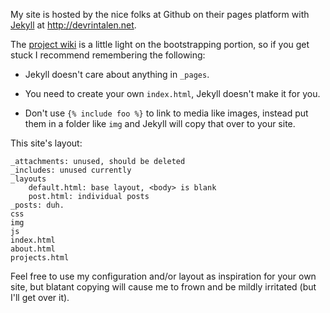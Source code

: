 My site is hosted by the nice folks at Github on their pages platform
with [Jekyll] at http://devrintalen.net.

The [project wiki][1] is a little light on the bootstrapping portion,
so if you get stuck I recommend remembering the following:

- Jekyll doesn't care about anything in `_pages`.

- You need to create your own `index.html`, Jekyll doesn't make it for
  you.

- Don't use `{% include foo %}` to link to media like images, instead
  put them in a folder like `img` and Jekyll will copy that over to
  your site.

This site's layout:

    _attachments: unused, should be deleted
    _includes: unused currently
    _layouts
        default.html: base layout, <body> is blank
        post.html: individual posts
    _posts: duh.
    css
    img
    js
    index.html
    about.html
    projects.html

Feel free to use my configuration and/or layout as inspiration for
your own site, but blatant copying will cause me to frown and be
mildly irritated (but I'll get over it).

[Jekyll]: https://github.com/mojombo/jekyll
[1]: https://github.com/mojombo/jekyll/wiki